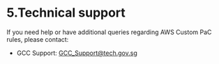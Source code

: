 # 5.Technical support

If you need help or have additional queries regarding AWS Custom PaC rules, please contact:

- GCC Support: [GCC\_Support@tech.gov.sg](mailto:GCC_Support@tech.gov.sg)